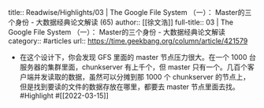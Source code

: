 title:: Readwise/Highlights/03 | The Google File System （一）： Master的三个身份 - 大数据经典论文解读 (65)
author:: [[徐文浩]]
full-title:: 03 | The Google File System （一）： Master的三个身份 - 大数据经典论文解读
category:: #articles
url:: https://time.geekbang.org/column/article/421579

- 在这个设计下，你会发现 GFS 里面的 master 节点压力很大。在一个 1000 台服务器的集群里面，chunkserver 有上千个，但 master 只有一个。几百个客户端并发读取的数据，虽然可以分摊到那 1000 个 chunkserver 的节点上，但是找到要读的文件的数据存放在哪里，都要去 master 节点里面去找。 #Highlight #[[2022-03-15]]